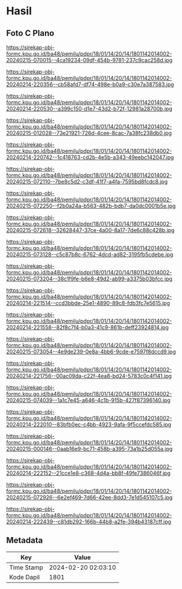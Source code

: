 # Hasil

## Foto C Plano

https://sirekap-obj-formc.kpu.go.id/ba48/pemilu/pdpr/18/01/14/20/14/1801142014002-20240215-070015--4ca19234-09df-454b-9781-237c9cac258d.jpg

https://sirekap-obj-formc.kpu.go.id/ba48/pemilu/pdpr/18/01/14/20/14/1801142014002-20240214-220356--cb58afd7-df74-498e-b0a9-c30e7a387583.jpg

https://sirekap-obj-formc.kpu.go.id/ba48/pemilu/pdpr/18/01/14/20/14/1801142014002-20240214-220530--a399c150-d1e7-43d2-b72f-12981a28700b.jpg

https://sirekap-obj-formc.kpu.go.id/ba48/pemilu/pdpr/18/01/14/20/14/1801142014002-20240215-012028--73e21921-726d-4cee-8cac-7a38fc238db0.jpg

https://sirekap-obj-formc.kpu.go.id/ba48/pemilu/pdpr/18/01/14/20/14/1801142014002-20240214-220742--1c418763-cd2b-4e5b-a343-49eebc142047.jpg

https://sirekap-obj-formc.kpu.go.id/ba48/pemilu/pdpr/18/01/14/20/14/1801142014002-20240215-072110--7be8c5d2-c3df-41f7-a4fa-7595bd8fcdc8.jpg

https://sirekap-obj-formc.kpu.go.id/ba48/pemilu/pdpr/18/01/14/20/14/1801142014002-20240215-072250--f2b0a24a-b563-482b-bdb7-da0dc0001b5e.jpg

https://sirekap-obj-formc.kpu.go.id/ba48/pemilu/pdpr/18/01/14/20/14/1801142014002-20240215-072618--32628447-37ce-4a00-8a17-7de6c88c428b.jpg

https://sirekap-obj-formc.kpu.go.id/ba48/pemilu/pdpr/18/01/14/20/14/1801142014002-20240215-073128--c5c87b8c-6762-4dcd-ad82-3195fb5cdebe.jpg

https://sirekap-obj-formc.kpu.go.id/ba48/pemilu/pdpr/18/01/14/20/14/1801142014002-20240215-073204--38c1f9fe-b6e8-49d2-ab99-a3375b03bfcc.jpg

https://sirekap-obj-formc.kpu.go.id/ba48/pemilu/pdpr/18/01/14/20/14/1801142014002-20240214-221514--ccd3bbde-25e1-4890-89c8-fdb3fc7e5615.jpg

https://sirekap-obj-formc.kpu.go.id/ba48/pemilu/pdpr/18/01/14/20/14/1801142014002-20240214-221558--82f8c7f4-b0a3-41c9-861b-deff23924814.jpg

https://sirekap-obj-formc.kpu.go.id/ba48/pemilu/pdpr/18/01/14/20/14/1801142014002-20240215-073054--4e9de239-0e8a-4bb6-9cde-e7597f8dccd9.jpg

https://sirekap-obj-formc.kpu.go.id/ba48/pemilu/pdpr/18/01/14/20/14/1801142014002-20240214-221756--00ac09da-c22f-4ea8-bd24-5783c0c4f141.jpg

https://sirekap-obj-formc.kpu.go.id/ba48/pemilu/pdpr/18/01/14/20/14/1801142014002-20240215-074039--1a1c7e45-a646-4c1b-915b-427f87396140.jpg

https://sirekap-obj-formc.kpu.go.id/ba48/pemilu/pdpr/18/01/14/20/14/1801142014002-20240214-222010--83bfb0ec-c4bb-4923-9afa-9f5ccefdc585.jpg

https://sirekap-obj-formc.kpu.go.id/ba48/pemilu/pdpr/18/01/14/20/14/1801142014002-20240215-000146--0aab16e9-bc71-458b-a395-73a1b25d055a.jpg

https://sirekap-obj-formc.kpu.go.id/ba48/pemilu/pdpr/18/01/14/20/14/1801142014002-20240214-222152--21cce1e8-c368-4d4a-bb8f-49fe7386046f.jpg

https://sirekap-obj-formc.kpu.go.id/ba48/pemilu/pdpr/18/01/14/20/14/1801142014002-20240215-072926--6e2ef469-7d66-42ee-8dd3-7e1d545107c5.jpg

https://sirekap-obj-formc.kpu.go.id/ba48/pemilu/pdpr/18/01/14/20/14/1801142014002-20240214-222439--c81db292-166b-44b8-a2fe-394b43187cff.jpg


## Metadata

| Key        | Value               |
| ---------- | ------------------- |
| Time Stamp | 2024-02-20 02:03:10 |
| Kode Dapil | 1801                |



